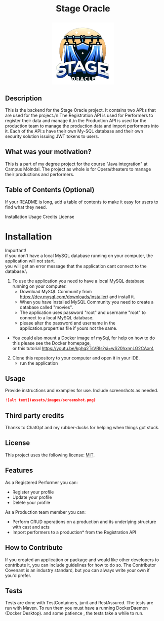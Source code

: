 # <p align="center">Stage Oracle</p>

<p align="center">
<img src="Images/Logo hanger.png" width="200" height="200">
</p>


## Description
This is the backend for the Stage Oracle project. It contains two API:s that are used for the project./n
The Registration API is used for Performers to register their data and manage it./n
the Production API is used for the production team to manage the production data and import performers into it.
Each of the API:s have their own My-SQL database and their own security solution issuing JWT tokens to users.


## What was your motivation?
This is a part of my degree project for the course "Java integration" at Campus Mölndal.
The project as whole is for Opera/theaters to manage their productions and performers.


## Table of Contents (Optional)
If your README is long, add a table of contents to make it easy for users to find what they need.

Installation
Usage
Credits
License



# Installation
Important!\
if you don't have a local MySQL database running on your computer, the application will not start.\
you will get an error message that the application cant connect to the database.\

1. To use the application you need to have a local MySQL database running on your computer.
    - Download MySQL Community from https://dev.mysql.com/downloads/installer/ and install it.
    - When you have installed MySQL Community you need to create a database called "movies".
    - The application uses password "root" and username "root" to connect to a local MySQL database.
    - please alter the password and username in the application.properties file if yours not the same.

- You could also mount a Docker image of mySql, for help on how to do this please see the Docker homepage,\
  or this tutorial https://youtu.be/kphq2TsVRIs?si=wS20hxnnLG2CAxr4

2. Clone this repository to your computer and open it in your IDE.
    - run the application

## Usage
Provide instructions and examples for use. Include screenshots as needed.

```md
![alt text](assets/images/screenshot.png)
```

## Third party credits
Thanks to ChatGpt and my rubber-ducks for helping when things got stuck.

## License
This project uses the following license: [MIT](https://opensource.org/licenses/MIT).



## Features
As a Registered Performer you can:
- Register your profile
- Update your profile
- Delete your profile

As a Production team member you can:
- Perform CRUD operations on a production and its underlying structure with cast and acts
- Import performers to a production* from the Registration API

## How to Contribute
If you created an application or package and would like other developers to contribute it, you can include guidelines for how to do so. The Contributor Covenant is an industry standard, but you can always write your own if you'd prefer.

## Tests
Tests are done with TestContainers, junit and  RestAssured. The tests are run with Maven.
To run them you must have a running DockerDaemon (Docker Desktop).
and some patience , the tests take a while to run.
